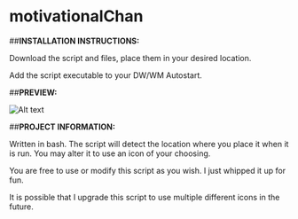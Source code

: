 # motivationalChan


##**INSTALLATION INSTRUCTIONS:**

Download the script and files, place them in your desired location.

Add the script executable to your DW/WM Autostart.



##**PREVIEW:**

![Alt text](https://i.postimg.cc/mgNzHDgJ/motivational-chan.png "Motivational-Chan")




##**PROJECT INFORMATION:**

Written in bash. The script will detect the location where you place it when it is run. You may alter it to use an icon of your choosing.

You are free to use or modify this script as you wish. I just whipped it up for fun.

It is possible that I upgrade this script to use multiple different icons in the future.
